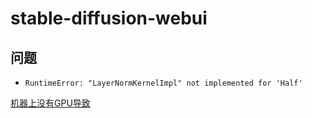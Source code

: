 # stable-diffusion-webui

## 问题

- `RuntimeError: "LayerNormKernelImpl" not implemented for 'Half'`

[机器上没有GPU导致](https://github.com/facebookresearch/fairseq/issues/2413)
